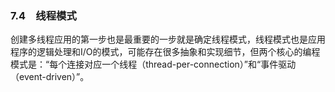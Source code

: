 ### 7.4　线程模式

创建多线程应用的第一步也是最重要的一步就是确定线程模式，线程模式也是应用程序的逻辑处理和I/O的模式，可能存在很多抽象和实现细节，但两个核心的编程模式是：“每个连接对应一个线程（thread-per-connection）”和“事件驱动（event-driven）”。

